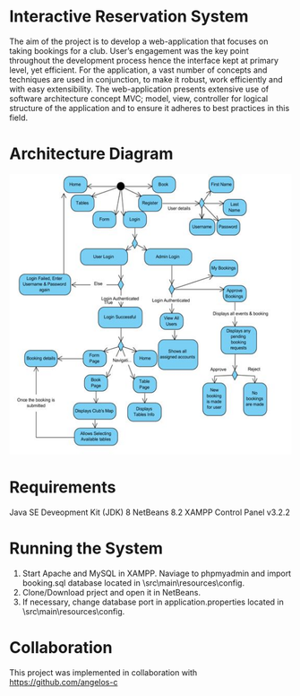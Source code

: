 # Interactive Reservation System 
The aim of the project is to develop a web-application that focuses on taking bookings for a club. User’s engagement was the key point throughout the development process hence the interface kept at primary level, yet efficient. For the application, a vast number of concepts and techniques are used in conjunction, to make it robust, work efficiently and with easy extensibility. The web-application presents extensive use of software architecture concept MVC; model, view, controller for logical structure of the application and to ensure it adheres to best practices in this field.

# Architecture Diagram
<img src="/figures/activity_diagram.jpg" height="500" width="650">


# Requirements
Java SE Deveopment Kit (JDK) 8
NetBeans 8.2
XAMPP Control Panel v3.2.2

# Running the System
1. Start Apache and MySQL in XAMPP. Naviage to phpmyadmin and import booking.sql database located in \src\main\resources\config.
2. Clone/Download prject and open it in NetBeans.
3. If necessary, change database port in application.properties located in \src\main\resources\config.

# Collaboration
This project was implemented in collaboration with https://github.com/angelos-c
